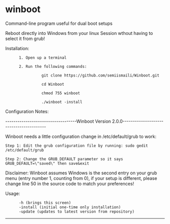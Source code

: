 # winboot
Command-line program useful for dual boot setups

Reboot directly into Windows from your linux Session wthout having to select it from grub!

Installation:

          1. Open up a terminal 
          
          2. Run the following commands:
                    
                    git clone https://github.com/semiismaili/Winboot.git
                    
                    cd Winboot
                    
                    chmod 755 winboot
                    
                    ./winboot -install
                    

Configuration Notes:

-----------------------------------Winboot Version 2.0.0----------------------------------------

Winboot needs a little configuration change in /etc/default/grub to work:


    Step 1: Edit the grub configuration file by running: sudo gedit /etc/default/grub

    Step 2: Change the GRUB_DEFAULT parameter so it says GRUB_DEFAULT=\"saved\" then save&exit

Disclaimer: 
Winboot assumes Windows is the second entry on your grub menu (entry number 1, counting from 0), 
if your setup is different, please change line 50 in the source code to match your preferences! 

Usage:

          -h (brings this screen)
          -install (initial one-time only installation)
          -update (updates to latest version from repository)

------------------------------------------------------------------------------------------------

